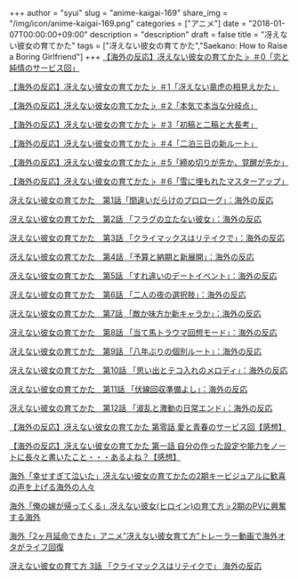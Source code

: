 +++
author = "syui"
slug = "anime-kaigai-169"
share_img = "/img/icon/anime-kaigai-169.png"
categories = ["アニメ"]
date = "2018-01-07T00:00:00+09:00"
description = "description"
draft = false
title = "冴えない彼女の育てかた"
tags = ["冴えない彼女の育てかた","Saekano: How to Raise a Boring Girlfriend"]
+++
<a href="http://animetr.blog.fc2.com/blog-entry-206.html" rel="nofollow" target="_blank" title="【海外の反応】冴えない彼女の育てかた♭ ＃0「恋と純情のサービス回」">【海外の反応】冴えない彼女の育てかた♭ ＃0「恋と純情のサービス回」</a>

<a href="http://animetr.blog.fc2.com/blog-entry-209.html" rel="nofollow" target="_blank" title=" 【海外の反応】冴えない彼女の育てかた♭ ＃1「冴えない竜虎の相見えかた」"> 【海外の反応】冴えない彼女の育てかた♭ ＃1「冴えない竜虎の相見えかた」</a>

<a href="http://animetr.blog.fc2.com/blog-entry-212.html" rel="nofollow" target="_blank" title="【海外の反応】冴えない彼女の育てかた♭ ＃2「本気で本当な分岐点」">【海外の反応】冴えない彼女の育てかた♭ ＃2「本気で本当な分岐点」</a>

<a href="http://animetr.blog.fc2.com/blog-entry-215.html" rel="nofollow" target="_blank" title="【海外の反応】冴えない彼女の育てかた♭ ＃3「初稿と二稿と大長考」">【海外の反応】冴えない彼女の育てかた♭ ＃3「初稿と二稿と大長考」</a>

<a href="http://animetr.blog.fc2.com/blog-entry-218.html" rel="nofollow" target="_blank" title=" 【海外の反応】冴えない彼女の育てかた♭ ＃4「二泊三日の新ルート」"> 【海外の反応】冴えない彼女の育てかた♭ ＃4「二泊三日の新ルート」</a>

<a href="http://animetr.blog.fc2.com/blog-entry-221.html" rel="nofollow" target="_blank" title="【海外の反応】冴えない彼女の育てかた♭ ＃5「締め切りが先か、覚醒が先か」">【海外の反応】冴えない彼女の育てかた♭ ＃5「締め切りが先か、覚醒が先か」</a>

<a href="http://animetr.blog.fc2.com/blog-entry-224.html" rel="nofollow" target="_blank" title=" 【海外の反応】冴えない彼女の育てかた♭ ＃6「雪に埋もれたマスターアップ」"> 【海外の反応】冴えない彼女の育てかた♭ ＃6「雪に埋もれたマスターアップ」</a>

<a href="http://fromdistant.blog.jp/archives/1018326328.html" rel="nofollow" target="_blank" title="冴えない彼女の育てかた　第1話「間違いだらけのプロローグ」：海外の反応">冴えない彼女の育てかた　第1話「間違いだらけのプロローグ」：海外の反応</a>

<a href="http://fromdistant.blog.jp/archives/1018441222.html" rel="nofollow" target="_blank" title="冴えない彼女の育てかた　第2話 「フラグの立たない彼女」：海外の反応">冴えない彼女の育てかた　第2話 「フラグの立たない彼女」：海外の反応</a>

<a href="http://fromdistant.blog.jp/archives/1018822297.html" rel="nofollow" target="_blank" title="冴えない彼女の育てかた　第3話 「クライマックスはリテイクで」：海外の反応">冴えない彼女の育てかた　第3話 「クライマックスはリテイクで」：海外の反応</a>

<a href="http://fromdistant.blog.jp/archives/1019334737.html" rel="nofollow" target="_blank" title="冴えない彼女の育てかた　第4話 「予算と納期と新展開」：海外の反応">冴えない彼女の育てかた　第4話 「予算と納期と新展開」：海外の反応</a>

<a href="http://fromdistant.blog.jp/archives/1019927011.html" rel="nofollow" target="_blank" title="冴えない彼女の育てかた　第5話 「すれ違いのデートイベント」：海外の反応">冴えない彼女の育てかた　第5話 「すれ違いのデートイベント」：海外の反応</a>

<a href="http://fromdistant.blog.jp/archives/1020343317.html" rel="nofollow" target="_blank" title="冴えない彼女の育てかた　第6話 「二人の夜の選択肢」：海外の反応">冴えない彼女の育てかた　第6話 「二人の夜の選択肢」：海外の反応</a>

<a href="http://fromdistant.blog.jp/archives/1020866071.html" rel="nofollow" target="_blank" title="冴えない彼女の育てかた　第7話 「敵か味方か新キャラか」：海外の反応">冴えない彼女の育てかた　第7話 「敵か味方か新キャラか」：海外の反応</a>

<a href="http://fromdistant.blog.jp/archives/1021359660.html" rel="nofollow" target="_blank" title="冴えない彼女の育てかた　第8話 「当て馬トラウマ回想モード」：海外の反応">冴えない彼女の育てかた　第8話 「当て馬トラウマ回想モード」：海外の反応</a>

<a href="http://fromdistant.blog.jp/archives/1021962683.html" rel="nofollow" target="_blank" title="冴えない彼女の育てかた　第9話 「八年ぶりの個別ルート」：海外の反応">冴えない彼女の育てかた　第9話 「八年ぶりの個別ルート」：海外の反応</a>

<a href="http://fromdistant.blog.jp/archives/1022472863.html" rel="nofollow" target="_blank" title="冴えない彼女の育てかた　第10話 「思い出とテコ入れのメロディ」：海外の反応">冴えない彼女の育てかた　第10話 「思い出とテコ入れのメロディ」：海外の反応</a>

<a href="http://fromdistant.blog.jp/archives/1022975090.html" rel="nofollow" target="_blank" title="冴えない彼女の育てかた　第11話 「伏線回収準備よし」：海外の反応">冴えない彼女の育てかた　第11話 「伏線回収準備よし」：海外の反応</a>

<a href="http://fromdistant.blog.jp/archives/1023577702.html" rel="nofollow" target="_blank" title="冴えない彼女の育てかた　第12話 「波乱と激動の日常エンド」：海外の反応">冴えない彼女の育てかた　第12話 「波乱と激動の日常エンド」：海外の反応</a>

<a href="http://web.archive.org/web/20150628212727/http://xn--u9j9esel4i3c0es905a46jrpqtj9a.com/?p=3980" rel="nofollow" target="_blank" title="【海外の反応】冴えない彼女の育てかた 第零話 愛と青春のサービス回【感想】">【海外の反応】冴えない彼女の育てかた 第零話 愛と青春のサービス回【感想】</a>

<a href="http://web.archive.org/web/20150628212727/http://xn--u9j9esel4i3c0es905a46jrpqtj9a.com/?p=4211" rel="nofollow" target="_blank" title="【海外の反応】冴えない彼女の育てかた 第一話 自分の作った設定や能力をノートに長々と書いたこと・・・あるよね？【感想】">【海外の反応】冴えない彼女の育てかた 第一話 自分の作った設定や能力をノートに長々と書いたこと・・・あるよね？【感想】</a>

<a href="http://www.kattobi-japan.com/archives/12843101.html" rel="nofollow" target="_blank" title="海外「幸せすぎて泣いた」冴えない彼女の育てかたの2期キービジュアルに歓喜の声を上げる海外の人々">海外「幸せすぎて泣いた」冴えない彼女の育てかたの2期キービジュアルに歓喜の声を上げる海外の人々</a>

<a href="http://www.kattobi-japan.com/archives/14447562.html" rel="nofollow" target="_blank" title=" 海外「俺の嫁が帰ってくる」冴えない彼女(ヒロイン)の育て方♭2期のPVに興奮する海外"> 海外「俺の嫁が帰ってくる」冴えない彼女(ヒロイン)の育て方♭2期のPVに興奮する海外</a>


<a href="http://www.kattobi-japan.com/archives/13289550.html" rel="nofollow" target="_blank" title="海外「2ヶ月延命できた」アニメ”冴えない彼女育て方”トレーラー動画で海外オタがライフ回復">海外「2ヶ月延命できた」アニメ”冴えない彼女育て方”トレーラー動画で海外オタがライフ回復</a>


<a href="http://blog.livedoor.jp/otakuhonyaku/archives/1019071488.html" rel="nofollow" target="_blank" title="冴えない彼女の育て方 3話 「クライマックスはリテイクで」 海外の反応">冴えない彼女の育て方 3話 「クライマックスはリテイクで」 海外の反応</a>

